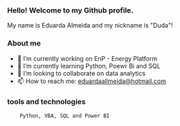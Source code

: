 ### Hello! Welcome to my Github profile.

My name is Eduarda Almeida and my nickname is "Duda"!

### About me

- 🔭 I’m currently working on EnP - Energy Platform
- 🌱 I’m currently learning Python, Poewr Bi and SQL  
- 👯 I’m looking to collaborate on data analytics
- 📫 How to reach me: eduardaallmeida@hotmail.com


### tools and technologies
           
        Python, VBA, SQL and Power BI

          
           
          
